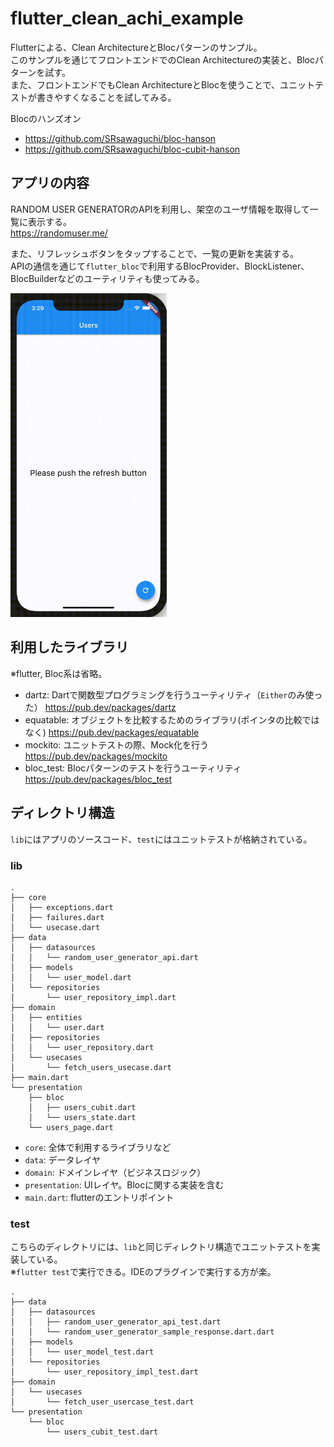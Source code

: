 # flutter_clean_achi_example
Flutterによる、Clean ArchitectureとBlocパターンのサンプル。  
このサンプルを通じてフロントエンドでのClean Architectureの実装と、Blocパターンを試す。  
また、フロントエンドでもClean ArchitectureとBlocを使うことで、ユニットテストが書きやすくなることを試してみる。  

Blocのハンズオン
- https://github.com/SRsawaguchi/bloc-hanson
- https://github.com/SRsawaguchi/bloc-cubit-hanson

## アプリの内容
RANDOM USER GENERATORのAPIを利用し、架空のユーザ情報を取得して一覧に表示する。  
https://randomuser.me/  

また、リフレッシュボタンをタップすることで、一覧の更新を実装する。  
APIの通信を通じて`flutter_bloc`で利用するBlocProvider、BlockListener、BlocBuilderなどのユーティリティも使ってみる。  

<img src="./docs/app_movie.gif" width="250">

## 利用したライブラリ
※flutter, Bloc系は省略。  

- dartz: Dartで関数型プログラミングを行うユーティリティ（`Either`のみ使った） https://pub.dev/packages/dartz
- equatable: オブジェクトを比較するためのライブラリ(ポインタの比較ではなく) https://pub.dev/packages/equatable
- mockito: ユニットテストの際、Mock化を行う https://pub.dev/packages/mockito
- bloc_test: Blocパターンのテストを行うユーティリティ https://pub.dev/packages/bloc_test

## ディレクトリ構造
`lib`にはアプリのソースコード、`test`にはユニットテストが格納されている。  

### lib
```
.
├── core
│   ├── exceptions.dart
│   ├── failures.dart
│   └── usecase.dart
├── data
│   ├── datasources
│   │   └── random_user_generator_api.dart
│   ├── models
│   │   └── user_model.dart
│   └── repositories
│       └── user_repository_impl.dart
├── domain
│   ├── entities
│   │   └── user.dart
│   ├── repositories
│   │   └── user_repository.dart
│   └── usecases
│       └── fetch_users_usecase.dart
├── main.dart
└── presentation
    ├── bloc
    │   ├── users_cubit.dart
    │   └── users_state.dart
    └── users_page.dart
```

- `core`: 全体で利用するライブラリなど
- `data`: データレイヤ
- `domain`: ドメインレイヤ（ビジネスロジック）
- `presentation`: UIレイヤ。Blocに関する実装を含む
- `main.dart`: flutterのエントリポイント

### test
こちらのディレクトリには、`lib`と同じディレクトリ構造でユニットテストを実装している。  
※`flutter test`で実行できる。IDEのプラグインで実行する方が楽。  

```
.
├── data
│   ├── datasources
│   │   ├── random_user_generator_api_test.dart
│   │   └── random_user_generator_sample_response.dart.dart
│   ├── models
│   │   └── user_model_test.dart
│   └── repositories
│       └── user_repository_impl_test.dart
├── domain
│   └── usecases
│       └── fetch_user_usercase_test.dart
└── presentation
    └── bloc
        └── users_cubit_test.dart
```
